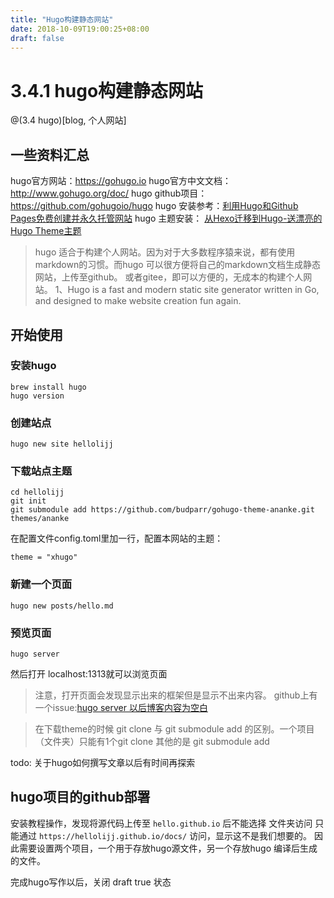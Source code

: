```yaml
---
title: "Hugo构建静态网站"
date: 2018-10-09T19:00:25+08:00
draft: false
---
```

# 3.4.1 hugo构建静态网站

@(3.4 hugo)[blog, 个人网站]


## 一些资料汇总

hugo官方网站：https://gohugo.io
hugo官方中文文档：http://www.gohugo.org/doc/
hugo github项目：https://github.com/gohugoio/hugo
hugo 安装参考：[利用Hugo和Github Pages免费创建并永久托管网站](https://cloud.tencent.com/developer/article/1326514)
hugo 主题安装： [从Hexo迁移到Hugo-送漂亮的Hugo Theme主题](http://www.flysnow.org/2018/07/29/from-hexo-to-hugo.html)


> hugo 适合于构建个人网站。因为对于大多数程序猿来说，都有使用markdown的习惯。而hugo 可以很方便将自己的markdown文档生成静态网站，上传至github。 或者gitee，即可以方便的，无成本的构建个人网站。
> 1、Hugo is a fast and modern static site generator written in Go, and designed to make website creation fun again.

## 开始使用

### 安装hugo

```
brew install hugo
hugo version
```

### 创建站点

```
hugo new site hellolijj

```

### 下载站点主题

```
cd hellolijj
git init
git submodule add https://github.com/budparr/gohugo-theme-ananke.git themes/ananke
```
在配置文件config.toml里加一行，配置本网站的主题：

```
theme = "xhugo"
```

### 新建一个页面

```
hugo new posts/hello.md
```

### 预览页面

```
hugo server
```
然后打开 localhost:1313就可以浏览页面

> 注意，打开页面会发现显示出来的框架但是显示不出来内容。 github上有一个issue:[hugo server 以后博客内容为空白](https://github.com/rujews/maupassant-hugo/issues/7)


>  在下载theme的时候 git clone 与 git submodule add 的区别。一个项目（文件夹）只能有1个git clone 其他的是 git submodule add 

todo: 关于hugo如何撰写文章以后有时间再探索


## hugo项目的github部署

安装教程操作，发现将源代码上传至 `hello.github.io` 后不能选择 文件夹访问 只能通过 `https://hellolijj.github.io/docs/` 访问，显示这不是我们想要的。
因此需要设置两个项目，一个用于存放hugo源文件，另一个存放hugo 编译后生成的文件。


完成hugo写作以后，关闭 draft true 状态